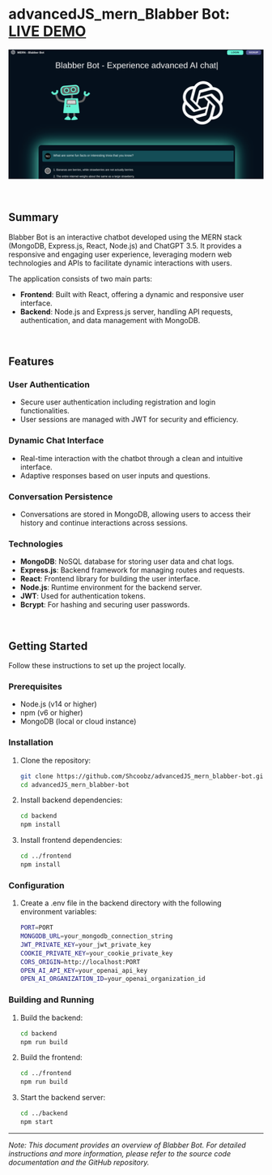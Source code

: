 # advancedJS_mern_Blabber Bot: [LIVE DEMO](https://advancedjs-mern-blabber-bot.onrender.com/)

![Blabber Bot](assets/advancedJS_mern_blabber-bot.png)

<br>

## Summary

Blabber Bot is an interactive chatbot developed using the MERN stack (MongoDB, Express.js, React, Node.js) and ChatGPT 3.5. It provides a responsive and engaging user experience, leveraging modern web technologies and APIs to facilitate dynamic interactions with users.

The application consists of two main parts:

- **Frontend**: Built with React, offering a dynamic and responsive user interface.
- **Backend**: Node.js and Express.js server, handling API requests, authentication, and data management with MongoDB.

<br>

## Features

### User Authentication

- Secure user authentication including registration and login functionalities.
- User sessions are managed with JWT for security and efficiency.

### Dynamic Chat Interface

- Real-time interaction with the chatbot through a clean and intuitive interface.
- Adaptive responses based on user inputs and questions.

### Conversation Persistence

- Conversations are stored in MongoDB, allowing users to access their history and continue interactions across sessions.

### Technologies

- **MongoDB**: NoSQL database for storing user data and chat logs.
- **Express.js**: Backend framework for managing routes and requests.
- **React**: Frontend library for building the user interface.
- **Node.js**: Runtime environment for the backend server.
- **JWT**: Used for authentication tokens.
- **Bcrypt**: For hashing and securing user passwords.

<br>

## Getting Started

Follow these instructions to set up the project locally.

### Prerequisites

- Node.js (v14 or higher)
- npm (v6 or higher)
- MongoDB (local or cloud instance)

### Installation

1. Clone the repository:

   ```bash
   git clone https://github.com/Shcoobz/advancedJS_mern_blabber-bot.git
   cd advancedJS_mern_blabber-bot
   ```

2. Install backend dependencies:
   ```bash
   cd backend
   npm install
   ```
3. Install frontend dependencies:
   ```bash
   cd ../frontend
   npm install
   ```

### Configuration

1. Create a .env file in the backend directory with the following environment variables:

   ```bash
   PORT=PORT
   MONGODB_URL=your_mongodb_connection_string
   JWT_PRIVATE_KEY=your_jwt_private_key
   COOKIE_PRIVATE_KEY=your_cookie_private_key
   CORS_ORIGIN=http://localhost:PORT
   OPEN_AI_API_KEY=your_openai_api_key
   OPEN_AI_ORGANIZATION_ID=your_openai_organization_id
   ```

### Building and Running

1. Build the backend:

   ```bash
   cd backend
   npm run build
   ```

2. Build the frontend:

   ```bash
   cd ../frontend
   npm run build
   ```

3. Start the backend server:
   ```bash
   cd ../backend
   npm start
   ```

---

_Note: This document provides an overview of Blabber Bot. For detailed instructions and more information, please refer to the source code documentation and the GitHub repository._
